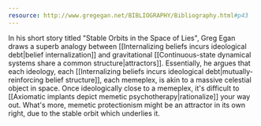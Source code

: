 ```yaml
---
resource: http://www.gregegan.net/BIBLIOGRAPHY/Bibliography.html#p43
---
```


In his short story titled "Stable Orbits in the Space of Lies", Greg Egan draws a superb analogy between [[Internalizing beliefs incurs ideological debt|belief internalization]] and gravitational [[Continuous-state dynamical systems share a common structure|attractors]]. Essentially, he argues that each ideology, each [[Internalizing beliefs incurs ideological debt|mutually-reinforcing belief structure]], each memeplex, is akin to a massive celestial object in space. Once ideologically close to a memeplex, it's difficult to [[Axiomatic implants depict memetic psychotherapy|rationalize]] your way out. What's more, memetic protectionism might be an attractor in its own right, due to the stable orbit which underlies it. 
